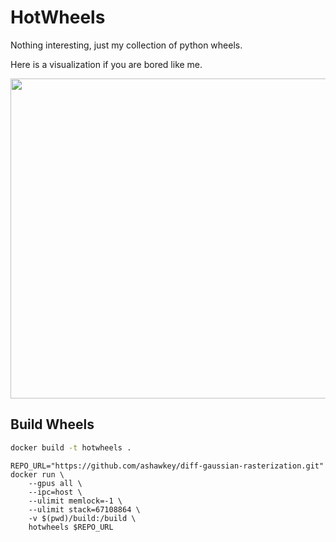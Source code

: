 # HotWheels

Nothing interesting, just my collection of python wheels.


Here is a visualization if you are bored like me.
<p align="center">
  <img width="512" height="512" src="https://github.com/user-attachments/assets/c565510f-5271-44c3-aa2a-5811cbcf6ddc">
</p>

## Build Wheels
```bash
docker build -t hotwheels .
```

```
REPO_URL="https://github.com/ashawkey/diff-gaussian-rasterization.git"
docker run \
    --gpus all \
    --ipc=host \
    --ulimit memlock=-1 \
    --ulimit stack=67108864 \
    -v $(pwd)/build:/build \
    hotwheels $REPO_URL
```
